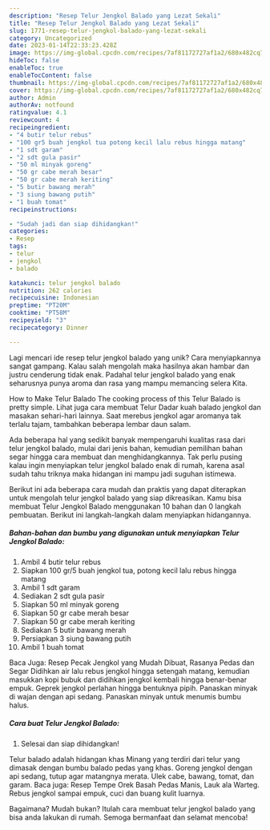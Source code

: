 ```yaml
---
description: "Resep Telur Jengkol Balado yang Lezat Sekali"
title: "Resep Telur Jengkol Balado yang Lezat Sekali"
slug: 1771-resep-telur-jengkol-balado-yang-lezat-sekali
category: Uncategorized
date: 2023-01-14T22:33:23.428Z
image: https://img-global.cpcdn.com/recipes/7af81172727af1a2/680x482cq70/telur-jengkol-balado-foto-resep-utama.jpg
hideToc: false
enableToc: true
enableTocContent: false
thumbnail: https://img-global.cpcdn.com/recipes/7af81172727af1a2/680x482cq70/telur-jengkol-balado-foto-resep-utama.jpg
cover: https://img-global.cpcdn.com/recipes/7af81172727af1a2/680x482cq70/telur-jengkol-balado-foto-resep-utama.jpg
author: Admin
authorAv: notfound
ratingvalue: 4.1
reviewcount: 4
recipeingredient:
- "4 butir telur rebus"
- "100 gr5 buah jengkol tua potong kecil lalu rebus hingga matang"
- "1 sdt garam"
- "2 sdt gula pasir"
- "50 ml minyak goreng"
- "50 gr cabe merah besar"
- "50 gr cabe merah keriting"
- "5 butir bawang merah"
- "3 siung bawang putih"
- "1 buah tomat"
recipeinstructions:

- "Sudah jadi dan siap dihidangkan!"
categories:
- Resep
tags:
- telur
- jengkol
- balado

katakunci: telur jengkol balado 
nutrition: 262 calories
recipecuisine: Indonesian
preptime: "PT20M"
cooktime: "PT58M"
recipeyield: "3"
recipecategory: Dinner

---
```





Lagi mencari ide resep telur jengkol balado yang unik? Cara menyiapkannya sangat gampang. Kalau salah mengolah maka hasilnya akan hambar dan justru cenderung tidak enak. Padahal telur jengkol balado yang enak seharusnya punya aroma dan rasa yang mampu memancing selera Kita.





How to Make Telur Balado The cooking process of this Telur Balado is pretty simple. Lihat juga cara membuat Telur Dadar kuah balado jengkol dan masakan sehari-hari lainnya. Saat merebus jengkol agar aromanya tak terlalu tajam, tambahkan beberapa lembar daun salam.

Ada beberapa hal yang sedikit banyak mempengaruhi kualitas rasa dari telur jengkol balado, mulai dari jenis bahan, kemudian pemilihan bahan segar hingga cara membuat dan menghidangkannya. Tak perlu pusing kalau ingin menyiapkan telur jengkol balado enak di rumah, karena asal sudah tahu triknya maka hidangan ini mampu jadi suguhan istimewa.






Berikut ini ada beberapa cara mudah dan praktis yang dapat diterapkan untuk mengolah telur jengkol balado yang siap dikreasikan. Kamu bisa membuat Telur Jengkol Balado menggunakan 10 bahan dan 0 langkah pembuatan. Berikut ini langkah-langkah dalam menyiapkan hidangannya.

<!--inarticleads1-->

##### Bahan-bahan dan bumbu yang digunakan untuk menyiapkan Telur Jengkol Balado:

1. Ambil 4 butir telur rebus
1. Siapkan 100 gr/5 buah jengkol tua, potong kecil lalu rebus hingga matang
1. Ambil 1 sdt garam
1. Sediakan 2 sdt gula pasir
1. Siapkan 50 ml minyak goreng
1. Siapkan 50 gr cabe merah besar
1. Siapkan 50 gr cabe merah keriting
1. Sediakan 5 butir bawang merah
1. Persiapkan 3 siung bawang putih
1. Ambil 1 buah tomat


Baca Juga: Resep Pecak Jengkol yang Mudah Dibuat, Rasanya Pedas dan Segar Didihkan air lalu rebus jengkol hingga setengah matang, kemudian masukkan kopi bubuk dan didihkan jengkol kembali hingga benar-benar empuk. Geprek jengkol perlahan hingga bentuknya pipih. Panaskan minyak di wajan dengan api sedang. Panaskan minyak untuk menumis bumbu halus. 

<!--inarticleads2-->

##### Cara buat Telur Jengkol Balado:


1. Selesai dan siap dihidangkan!

Telur balado adalah hidangan khas Minang yang terdiri dari telur yang dimasak dengan bumbu balado pedas yang khas. Goreng jengkol dengan api sedang, tutup agar matangnya merata. Ulek cabe, bawang, tomat, dan garam. Baca juga: Resep Tempe Orek Basah Pedas Manis, Lauk ala Warteg. Rebus jengkol sampai empuk, cuci dan buang kulit luarnya. 

Bagaimana? Mudah bukan? Itulah cara membuat telur jengkol balado yang bisa anda lakukan di rumah. Semoga bermanfaat dan selamat mencoba!
